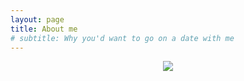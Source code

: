 ```yaml
---
layout: page
title: About me
# subtitle: Why you'd want to go on a date with me
---
```


<p align="center">
  <img src="{{ '/assets/img/2018_grad-composite.jpeg' | absolute_url }}">
</p>
